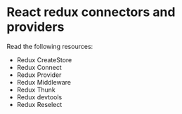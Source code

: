 # React redux connectors and providers

Read the following resources:
- Redux CreateStore
- Redux Connect
- Redux Provider
- Redux Middleware
- Redux Thunk
- Redux devtools
- Redux Reselect
